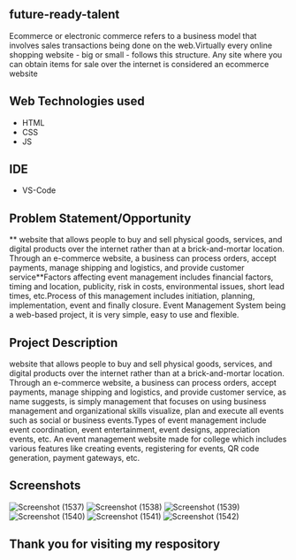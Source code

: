 ## future-ready-talent
Ecommerce or electronic commerce refers to a business model that involves sales transactions being done on the web.Virtually every online shopping website - big or small - follows this structure. Any site where you can obtain items for sale over the internet is considered an ecommerce website

## Web Technologies used
- HTML
- CSS
- JS
## IDE
- VS-Code

## Problem Statement/Opportunity
** website that allows people to buy and sell physical goods, services, and digital products over the internet rather than at a brick-and-mortar location. Through an e-commerce website, a business can process orders, accept payments, manage shipping and logistics, and provide customer service**Factors affecting event management includes financial factors, timing and location, publicity, risk in costs, environmental issues, short lead times, etc.Process of this management includes initiation, planning, implementation, event and finally closure. Event Management System being a web-based project, it is very simple, easy to use and flexible.

## Project Description
website that allows people to buy and sell physical goods, services, and digital products over the internet rather than at a brick-and-mortar location. Through an e-commerce website, a business can process orders, accept payments, manage shipping and logistics, and provide customer service, as name suggests, is simply management that focuses on using business management and organizational skills visualize, plan and execute all events such as social or business events.Types of event management include event coordination, event entertainment, event designs, appreciation events, etc. An event management website made for college which includes various features like creating events, registering for events, QR code generation, payment gateways, etc.
## Screenshots
![Screenshot (1537)](https://user-images.githubusercontent.com/92003894/173241632-65f246d2-e028-4520-afee-4742474874db.png)
![Screenshot (1538)](https://user-images.githubusercontent.com/92003894/173241650-2466decb-b7a8-4fb7-9494-85e79fb5b333.png)
![Screenshot (1539)](https://user-images.githubusercontent.com/92003894/173241684-55d94dcc-881a-4781-b320-edf7642a1f32.png)
![Screenshot (1540)](https://user-images.githubusercontent.com/92003894/173241711-b105ee08-bb29-457a-897e-cf5ab7454aae.png)
![Screenshot (1541)](https://user-images.githubusercontent.com/92003894/173241737-a955448b-bde2-4103-b754-883f7dca92af.png)
![Screenshot (1542)](https://user-images.githubusercontent.com/92003894/173241753-b82f0082-8c3d-4d5a-8bd7-57ae3b4f9cf6.png)
## Thank you for visiting my respository
